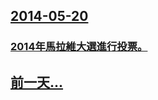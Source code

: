 ## [2014-05-20](/zh/news/2014/05/20/index.md)

### [2014年馬拉維大選進行投票。 ](/zh/news/2014/05/20/2014年馬拉維大選進行投票.md)
## [前一天...](/zh/news/2014/05/18/index.md)

